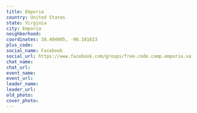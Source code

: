 ```yaml
---
title: Emporia
country: United States
state: Virginia
city: Emporia
neighborhood: 
coordinates: 38.404005, -96.181623
plus_code:
social_name: Facebook
social_url: https://www.facebook.com/groups/free.code.camp.emporia.va
chat_name:
chat_url:
event_name:
event_url:
leader_name:
leader_url:
old_photo: 
cover_photo:
---
```


